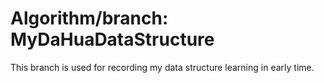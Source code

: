 # Algorithm/branch: MyDaHuaDataStructure

This branch is used for recording my data structure learning in early time. 

